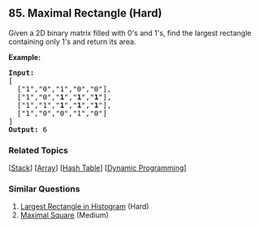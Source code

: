<!--|This file generated by command(leetcode description); DO NOT EDIT.    |-->
<!--+----------------------------------------------------------------------+-->
<!--|@author    Openset <openset.wang@gmail.com>                           |-->
<!--|@link      https://github.com/openset                                 |-->
<!--|@home      https://github.com/openset/leetcode                        |-->
<!--+----------------------------------------------------------------------+-->

## 85. Maximal Rectangle (Hard)

<p>Given a 2D binary matrix filled with 0&#39;s and 1&#39;s, find the largest rectangle containing only 1&#39;s and return its area.</p>

<p><strong>Example:</strong></p>

<pre>
<strong>Input:</strong>
[
  [&quot;1&quot;,&quot;0&quot;,&quot;1&quot;,&quot;0&quot;,&quot;0&quot;],
  [&quot;1&quot;,&quot;0&quot;,&quot;<strong>1</strong>&quot;,&quot;<strong>1</strong>&quot;,&quot;<strong>1</strong>&quot;],
  [&quot;1&quot;,&quot;1&quot;,&quot;<strong>1</strong>&quot;,&quot;<strong>1</strong>&quot;,&quot;<strong>1</strong>&quot;],
  [&quot;1&quot;,&quot;0&quot;,&quot;0&quot;,&quot;1&quot;,&quot;0&quot;]
]
<strong>Output:</strong> 6
</pre>

### Related Topics
  [[Stack](https://github.com/openset/leetcode/tree/master/tag/stack/README.md)]
  [[Array](https://github.com/openset/leetcode/tree/master/tag/array/README.md)]
  [[Hash Table](https://github.com/openset/leetcode/tree/master/tag/hash-table/README.md)]
  [[Dynamic Programming](https://github.com/openset/leetcode/tree/master/tag/dynamic-programming/README.md)]

### Similar Questions
  1. [Largest Rectangle in Histogram](https://github.com/openset/leetcode/tree/master/problems/largest-rectangle-in-histogram) (Hard)
  1. [Maximal Square](https://github.com/openset/leetcode/tree/master/problems/maximal-square) (Medium)
